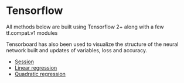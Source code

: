 # Tensorflow

All methods below are built using Tensorflow 2+ along with a few tf.compat.v1 modules

Tensorboard has also been used to visualize the structure of the neural network built
and updates of variables, loss and accuracy.

* [Session](session.py)
* [Linear regression](regression.py)
* [Quadratic regression](quadratic.py)
